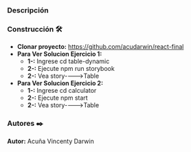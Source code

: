 ### Descripción

### Construcción 🛠️
* **Clonar proyecto:** https://github.com/acudarwin/react-final
* **Para Ver Solucion Ejercicio 1:**
    * **1-:** Ingrese cd table-dynamic
    * **2-:** Ejecute npm run storybook
    * **2-:** Vea story---->Table
* **Para Ver Solucion Ejercicio 2:**
    * **1-:** Ingrese cd calculator
    * **2-:** Ejecute npm start
    * **2-:** Vea story---->Table

### Autores ✒️

**Autor:** Acuña Vincenty Darwin
